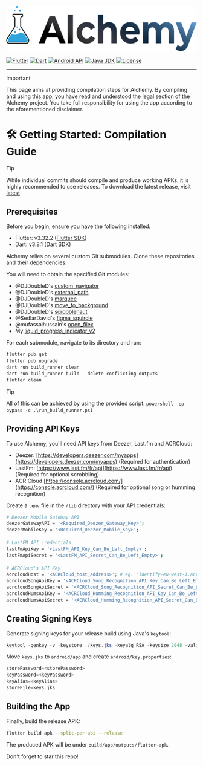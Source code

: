 ![Alchemy](./assets/banner.png?raw=true)

[![Flutter](https://img.shields.io/badge/Flutter-v3.32.7-blue?logo=flutter)](https://flutter.dev/)
[![Dart](https://img.shields.io/badge/Dart-v3.8.1-blue?logo=dart)](https://dart.dev/)
[![Android API](https://img.shields.io/badge/Android%20API-35-green?logo=android)](https://developer.android.com/about/versions/14)
[![Java JDK](https://img.shields.io/badge/Java%20JDK-17-blue?logo=openjdk)](https://openjdk.java.net/projects/jdk/17/)
[![License](https://img.shields.io/github/license/PetitPrinc3/Deezer?flat)](./LICENSE)

---

> [!IMPORTANT]
> This page aims at providing compilation steps for Alchemy.
> By compiling and using this app, you have read and understood the [legal](./README.md#balance_scale-disclaimer--legal) section of the Alchemy project.
> You take full responsibility for using the app according to the aforementioned disclaimer.

# :hammer_and_wrench: Getting Started: Compilation Guide

> [!TIP]
> While individual commits should compile and produce working APKs, it is highly recommended to use releases.
> To download the latest release, visit [latest](https://github.com/PetitPrinc3/Alchemy/releases/latest)

## Prerequisites

Before you begin, ensure you have the following installed:

*   Flutter: v3.32.2 ([Flutter SDK](https://docs.flutter.dev/tools/sdk))
*   Dart: v3.8.1 ([Dart SDK](https://dart.dev/get-dart))

Alchemy relies on several custom Git submodules. Clone these repositories and their dependencies:

You will need to obtain the specified Git modules:

*   @DJDoubleD's [custom\_navigator](https://github.com/DJDoubleD/custom_navigator)
*   @DJDoubleD's [external\_path](https://github.com/DJDoubleD/external_path)
*   @DJDoubleD's [marquee](https://github.com/DJDoubleD/marquee)
*   @DJDoubleD's [move\_to\_background](https://github.com/DJDoubleD/move_to_background)
*   @DJDoubleD's [scrobblenaut](https://github.com/DJDoubleD/Scrobblenaut)
*   @SedlarDavid's [figma\_squircle](https://github.com/SedlarDavid/figma_squircle)
*   @mufassalhussain's [open\_filex](https://github.com/mufassalhussain/open_filex)
*   My [liquid\_progress\_indicator\_v2](https://github.com/PetitPrinc3/liquid_progress_indicator_v2)

For each submodule, navigate to its directory and run:

```powershell
flutter pub get
flutter pub upgrade
dart run build_runner clean
dart run build_runner build --delete-conflicting-outputs
flutter clean
```

> [!TIP]
> All of this can be achieved by using the provided script:
> ```powershell -ep bypass -c .\run_build_runner.ps1```

## Providing API Keys

To use Alchemy, you'll need API keys from Deezer, Last.fm and ACRCloud:

*   Deezer: [https://developers.deezer.com/myapps](https://developers.deezer.com/myapps) (Required for authentication)
*   LastFm: [https://www.last.fm/fr/api](https://www.last.fm/fr/api) (Required for optional scrobbling)
*   ACR Cloud [https://console.acrcloud.com/](https://console.acrcloud.com/) (Required for optional song or humming recognition)

Create a `.env` file in the `/lib` directory with your API credentials:

```bash
# Deezer Mobile GateWay API
deezerGatewayAPI = '<Required_Deezer_Gateway_Key>';
deezerMobileKey = '<Required_Deezer_Mobile_Key>';

# LastFM API credentials
lastFmApiKey = '<LastFM_API_Key_Can_Be_Left_Empty>';
lastFmApiSecret = '<LastFM_API_Secret_Can_Be_Left_Empty>';

# ACRCloud's API Key
acrcloudHost = '<ACRCloud_host_address>'; # eg. "identify-eu-west-1.acrcloud.com"
acrcloudSongApiKey = '<ACRCloud_Song_Recognition_API_Key_Can_Be_Left_Empty>';
acrcloudSongApiSecret = '<ACRCloud_Song_Recognition_API_Secret_Can_Be_Left_Empty>';
acrcloudHumsApiKey = '<ACRCloud_Humming_Recognition_API_Key_Can_Be_Left_Empty>';
acrcloudHumsApiSecret = '<ACRCloud_Humming_Recognition_API_Secret_Can_Be_Left_Empty>';

```

## Creating Signing Keys

Generate signing keys for your release build using Java's `keytool`:

```powershell
keytool -genkey -v -keystore ./keys.jks -keyalg RSA -keysize 2048 -validity 10000 -alias <YourKeyAlias>
```

Move `keys.jks` to `android/app` and create `android/key.properties`:

```dart
storePassword=<storePassword>
keyPassword=<keyPassword>
keyAlias=<keyAlias>
storeFile=keys.jks
```

## Building the App

Finally, build the release APK:

```bash
flutter build apk --split-per-abi --release
```

The produced APK will be under `build/app/outputs/flutter-apk`.

Don't forget to star this repo!